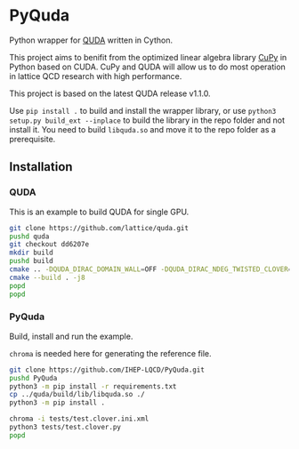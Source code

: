 # PyQuda

Python wrapper for [QUDA](https://github.com/lattice/quda) written in Cython.

This project aims to benifit from the optimized linear algebra library [CuPy](https://github.com/cupy/cupy) in Python based on CUDA. CuPy and QUDA will allow us to do most operation in lattice QCD research with high performance.

This project is based on the latest QUDA release v1.1.0.

Use `pip install .` to build and install the wrapper library, or use `python3 setup.py build_ext --inplace` to build the library in the repo folder and not install it. You need to build `libquda.so` and move it to the repo folder as a prerequisite.

## Installation

### QUDA

This is an example to build QUDA for single GPU.

```bash
git clone https://github.com/lattice/quda.git
pushd quda
git checkout dd6207e
mkdir build
pushd build
cmake .. -DQUDA_DIRAC_DOMAIN_WALL=OFF -DQUDA_DIRAC_NDEG_TWISTED_CLOVER=OFF -DQUDA_DIRAC_NDEG_TWISTED_MASS=OFF -DQUDA_DIRAC_STAGGERED=OFF -DQUDA_DIRAC_TWISTED_CLOVER=OFF -DQUDA_DIRAC_TWISTED_MASS=OFF -DQUDA_INTERFACE_MILC=OFF -DQUDA_MULTIGRID=ON
cmake --build . -j8
popd
popd
```

### PyQuda

Build, install and run the example.

`chroma` is needed here for generating the reference file.

```bash
git clone https://github.com/IHEP-LQCD/PyQuda.git
pushd PyQuda
python3 -m pip install -r requirements.txt
cp ../quda/build/lib/libquda.so ./
python3 -m pip install .

chroma -i tests/test.clover.ini.xml
python3 tests/test.clover.py
popd
```

